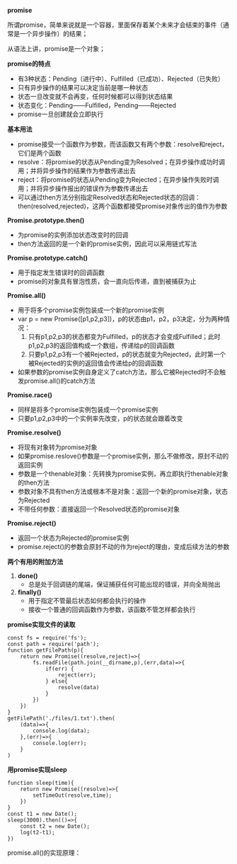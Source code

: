 **promise**

所谓promise，简单来说就是一个容器，里面保存着某个未来才会结束的事件（通常是一个异步操作）的结果；

从语法上讲，promise是一个对象；

**promise的特点**

* 有3种状态：Pending（进行中）、Fulfilled（已成功）、Rejected（已失败）
* 只有异步操作的结果可以决定当前是哪一种状态
* 状态一旦改变就不会再变，任何时候都可以得到状态结果
* 状态变化：Pending——Fulfilled，Pending——Rejected
* promise一旦创建就会立即执行

**基本用法**

* promise接受一个函数作为参数，而该函数又有两个参数：resolve和reject，它们是两个函数
* resolve：将promise的状态从Pending变为Resolved；在异步操作成功时调用；并将异步操作的结果作为参数传递出去
* reject：将promise的状态从Pending变为Rejected；在异步操作失败时调用；并将异步操作报出的错误作为参数传递出去
* 可以通过then方法分别指定Resolved状态和Rejected状态的回调：then(resolved,rejected)，这两个函数都接受promise对象传出的值作为参数

**Promise.prototype.then()**

* 为promise的实例添加状态改变时的回调
* then方法返回的是一个新的promise实例，因此可以采用链式写法

**Promise.prototype.catch()**

* 用于指定发生错误时的回调函数
* promise的对象具有冒泡性质，会一直向后传递，直到被捕获为止

**Promise.all()**

* 用于将多个promise实例包装成一个新的promise实例
* var p = new Promise([p1,p2,p3])，p的状态由p1，p2，p3决定，分为两种情况：
  1. 只有p1,p2,p3的状态都变为Fulfilled，p的状态才会变成Fulfilled；此时p1,p2,p3的返回值构成一个数组，传递给p的回调函数
  2. 只要p1,p2,p3有一个被Rejected，p的状态就变为Rejected，此时第一个被Rejected的实例的返回值会传递给p的回调函数
* 如果参数的promise实例自身定义了catch方法，那么它被Rejected时不会触发promise.all()的catch方法

**Promise.race()**

* 同样是将多个promise实例包装成一个promise实例
* 只要p1,p2,p3中的一个实例率先改变，p的状态就会跟着改变

**Promise.resolve()**

* 将现有对象转为promise对象
* 如果promise.reslove()参数是一个promise实例，那么不做修改，原封不动的返回实例
* 参数是一个thenable对象：先转换为promise实例，再立即执行thenable对象的then方法
* 参数对象不具有then方法或根本不是对象：返回一个新的promise对象，状态为Rejected
* 不带任何参数：直接返回一个Resolved状态的promise对象

**Promise.reject()**

* 返回一个状态为Rejected的promise实例
* promise.reject()的参数会原封不动的作为reject的理由，变成后续方法的参数

**两个有用的附加方法**

1. **done()**
   * 总是处于回调链的尾端，保证捕获任何可能出现的错误，并向全局抛出
2. **finally()**
   * 用于指定不管最后状态如何都会执行的操作
   * 接收一个普通的回调函数作为参数，该函数不管怎样都会执行

**promise实现文件的读取**

``` 
const fs = require('fs');
const path = require('path');
function getFilePath(p){
	return new Promise((resolve,reject)=>{
		fs.readFile(path.join(__dirname,p),(err,data)=>{
			if(err) {
				reject(err);
			} else{
				resolve(data)
			}
		})
	})
}
getFilePath('./files/1.txt').then(
	(data)=>{
		console.log(data);
	},(err)=>{
		console.log(err);
	}
)
```

**用promise实现sleep**

``` 
function sleep(time){
	return new Promise((resolve)=>{
		setTimeOut(resolve,time);
	})
}
const t1 = new Date();
sleep(3000).then(()=>{
	const t2 = new Date();
	log(t2-t1);
})
```



promise.all()的实现原理：

